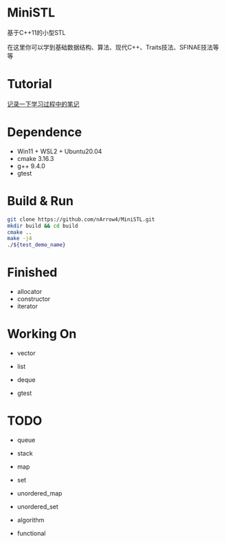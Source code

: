 # MiniSTL

基于C++11的小型STL

在这里你可以学到基础数据结构、算法、现代C++、Traits技法、SFINAE技法等等

# Tutorial

[记录一下学习过程中的笔记](./docs/Tutorial.md)

# Dependence

* Win11 + WSL2 + Ubuntu20.04
* cmake 3.16.3
* g++ 9.4.0
* gtest

# Build & Run

```sh
git clone https://github.com/nArrow4/MiniSTL.git
mkdir build && cd build
cmake ..
make -j4
./${test_demo_name}
```

# Finished

* allocator
* constructor
* iterator

# Working On

* vector
* list
* deque

* gtest

# TODO

* queue
* stack
* map
* set
* unordered_map
* unordered_set

* algorithm
* functional


